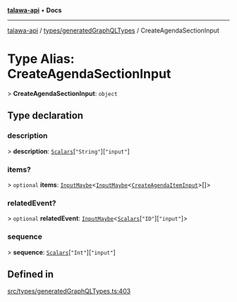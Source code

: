 [**talawa-api**](../../../README.md) • **Docs**

***

[talawa-api](../../../modules.md) / [types/generatedGraphQLTypes](../README.md) / CreateAgendaSectionInput

# Type Alias: CreateAgendaSectionInput

\> **CreateAgendaSectionInput**: `object`

## Type declaration

### description

\> **description**: [`Scalars`](Scalars.md)\[`"String"`\]\[`"input"`\]

### items?

\> `optional` **items**: [`InputMaybe`](InputMaybe.md)\<[`InputMaybe`](InputMaybe.md)\<[`CreateAgendaItemInput`](CreateAgendaItemInput.md)\>[]\>

### relatedEvent?

\> `optional` **relatedEvent**: [`InputMaybe`](InputMaybe.md)\<[`Scalars`](Scalars.md)\[`"ID"`\]\[`"input"`\]\>

### sequence

\> **sequence**: [`Scalars`](Scalars.md)\[`"Int"`\]\[`"input"`\]

## Defined in

[src/types/generatedGraphQLTypes.ts:403](https://github.com/PalisadoesFoundation/talawa-api/blob/0e711c6a6b57f55ab5776fc9c8edfc5ebc0b3d70/src/types/generatedGraphQLTypes.ts#L403)
